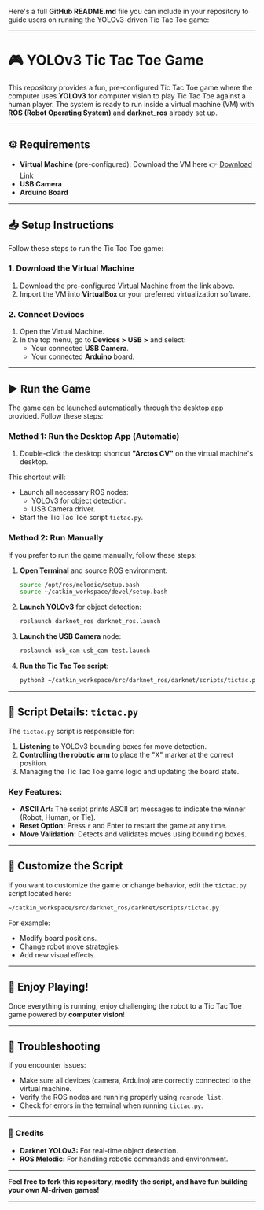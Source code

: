 Here's a full **GitHub README.md** file you can include in your repository to guide users on running the YOLOv3-driven Tic Tac Toe game:

---

# 🎮 YOLOv3 Tic Tac Toe Game

This repository provides a fun, pre-configured Tic Tac Toe game where the computer uses **YOLOv3** for computer vision to play Tic Tac Toe against a human player. The system is ready to run inside a virtual machine (VM) with **ROS (Robot Operating System)** and **darknet_ros** already set up.

---

## ⚙️ Requirements

- **Virtual Machine** (pre-configured): Download the VM here 👉 [Download Link](https://drive.google.com/file/d/1cVKMfZAvwdyCzfT6W0BRXgDmTI7lBqS5/view?usp=sharing)
- **USB Camera**
- **Arduino Board**

---

## 📥 Setup Instructions

Follow these steps to run the Tic Tac Toe game:

### 1. Download the Virtual Machine

1. Download the pre-configured Virtual Machine from the link above.
2. Import the VM into **VirtualBox** or your preferred virtualization software.

### 2. Connect Devices

1. Open the Virtual Machine.
2. In the top menu, go to **Devices > USB >** and select:
   - Your connected **USB Camera**.
   - Your connected **Arduino** board.

---

## ▶️ Run the Game

The game can be launched automatically through the desktop app provided. Follow these steps:

### Method 1: Run the Desktop App (Automatic)

1. Double-click the desktop shortcut **"Arctos CV"** on the virtual machine's desktop.

This shortcut will:
- Launch all necessary ROS nodes:
   - YOLOv3 for object detection.
   - USB Camera driver.
- Start the Tic Tac Toe script `tictac.py`.

### Method 2: Run Manually

If you prefer to run the game manually, follow these steps:

1. **Open Terminal** and source ROS environment:

   ```bash
   source /opt/ros/melodic/setup.bash
   source ~/catkin_workspace/devel/setup.bash
   ```

2. **Launch YOLOv3** for object detection:

   ```bash
   roslaunch darknet_ros darknet_ros.launch
   ```

3. **Launch the USB Camera** node:

   ```bash
   roslaunch usb_cam usb_cam-test.launch
   ```

4. **Run the Tic Tac Toe script**:

   ```bash
   python3 ~/catkin_workspace/src/darknet_ros/darknet/scripts/tictac.py
   ```

---

## 🧩 Script Details: `tictac.py`

The `tictac.py` script is responsible for:

1. **Listening** to YOLOv3 bounding boxes for move detection.
2. **Controlling the robotic arm** to place the "X" marker at the correct position.
3. Managing the Tic Tac Toe game logic and updating the board state.

### Key Features:
- **ASCII Art:** The script prints ASCII art messages to indicate the winner (Robot, Human, or Tie).
- **Reset Option:** Press `r` and Enter to restart the game at any time.
- **Move Validation:** Detects and validates moves using bounding boxes.

---

## 🔧 Customize the Script

If you want to customize the game or change behavior, edit the `tictac.py` script located here:

```bash
~/catkin_workspace/src/darknet_ros/darknet/scripts/tictac.py
```

For example:
- Modify board positions.
- Change robot move strategies.
- Add new visual effects.

---

## 🎉 Enjoy Playing!

Once everything is running, enjoy challenging the robot to a Tic Tac Toe game powered by **computer vision**!

---

## 💬 Troubleshooting

If you encounter issues:
- Make sure all devices (camera, Arduino) are correctly connected to the virtual machine.
- Verify the ROS nodes are running properly using `rosnode list`.
- Check for errors in the terminal when running `tictac.py`.

---

### 🤝 Credits
- **Darknet YOLOv3:** For real-time object detection.
- **ROS Melodic:** For handling robotic commands and environment.

---

**Feel free to fork this repository, modify the script, and have fun building your own AI-driven games!**

---

